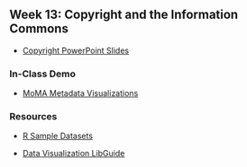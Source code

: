 ## Week 13: Copyright and the Information Commons

- [Copyright PowerPoint Slides](Week-13_Copyright_etc.pptx)


### In-Class Demo

- [MoMA Metadata Visualizations](Week-13_Visualization_Lab.ipynb)

### Resources

- [R Sample Datasets](https://vincentarelbundock.github.io/Rdatasets/datasets.html)

- [Data Visualization LibGuide](https://guides.lib.utexas.edu/data-visualization/resources)


<!--
-   copyright policy overview: DMCA, fair use, Creative Commons licenses

-   database copyright in the U.S. vs. Europe

-   legal debates around acquiring material for text and data mining research
-->
